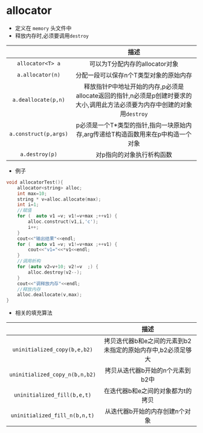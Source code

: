 # allocator
-  定义在 `memory` 头文件中
- 释放内存时,必须要调用`destroy`


|                       |                                                            描述                                                            |
|:---------------------:|:--------------------------------------------------------------------------------------------------------------------------:|
|   `allocator<T> a`    |                                               可以为T分配内存的allocator对象                                               |
|   `a.allocator(n)`    |                                           分配一段可以保存n个T类型对象的原始内存                                           |
|  `a.deallocate(p,n)`  | 释放指针P中地址开始的内存,p必须是allocate返回的指针,n必须是p创建时要求的大小,调用此方法必须要为内存中创建的对象用`destroy` |
| `a.construct(p,args)` |                      p必须是一个T*类型的指针,指向一块原始内存,arg传递给T构造函数用来在p中构造一个对象                      |
|    `a.destroy(p)`     |                                                 对p指向的对象执行析构函数                                                  |

- 例子

```c++
void allocatorTest(){
    allocator<string> alloc;
    int max=10;
    string * v=alloc.allocate(max);
    int i=1;
    //赋值
    for (  auto v1 =v; v1!=v+max ;++v1) {
        alloc.construct(v1,i,'c');
        i++;
    }
    cout<<"输出结果"<<endl;
    for (  auto v1 =v; v1!=v+max ;++v1) {
        cout<<"v1="<<*v1<<endl;
    }
    //调用析构
    for (auto v2=v+10; v2!=v  ;) {
        alloc.destroy(v2--);
    }
    cout<<"调释放内存"<<endl;
    //释放内存
    alloc.deallocate(v,max);
}

```

- 相关的填充算法

|                  | 描述 |
|:----------------:|:----:|
| `uninitialized_copy(b,e,b2)` |拷贝迭代器b和e之间的元素到b2未指定的原始内存中,b2必须足够大    |
| `uninitialized_copy_n(b,n,b2)` |拷贝从迭代器b开始的n个元素到b2中    |
| `uninitialized_fill(b,e,t)` |在迭代器b和e之间的对象都为t的拷贝    |
| `uninitialized_fill_n(b,n,t)` |从迭代器b开始的内存创建n个对象    |